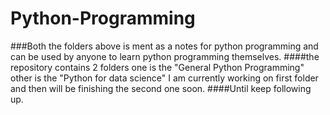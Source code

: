 # Python-Programming
###Both the folders above is ment as a notes for python programming and can be used by anyone to learn python programming themselves.
####the repository contains 2 folders one is the "General Python Programming" other is the "Python for data science" I am currently working on first folder and then will be finishing the second one soon. 
####Until keep following up.
